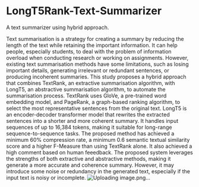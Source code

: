 # LongT5Rank-Text-Summarizer
A text summarizer using hybrid approach. 

Text summarisation is a strategy for creating a summary by reducing the length of the text while retaining the important information. It can help people, especially students, to deal with the problem of information overload when conducting research or working on assignments. However, existing text summarisation methods have some limitations, such as losing important details, generating irrelevant or redundant sentences, or producing incoherent summaries. This study proposes a hybrid approach that combines TextRank, an extractive summarisation algorithm, with LongT5, an abstractive summarisation algorithm, to automate the summarisation process. TextRank uses GloVe, a pre-trained word embedding model, and PageRank, a graph-based ranking algorithm, to select the most representative sentences from the original text. LongT5 is an encoder-decoder transformer model that rewrites the extracted sentences into a shorter and more coherent summary. It handles input sequences of up to 16,384 tokens, making it suitable for long-range sequence-to-sequence tasks.  The proposed method has achieved a minimum 60% compression rate, a minimum 0.6 semantic textual similarity score and a higher F-Measure than using TextRank alone. It also achieved a high comment based on human feeedback. The proposed system leverages the strengths of both extractive and abstractive methods, making it generate a more accurate and coherence summary. However, it may introduce some noise or redundancy in the generated text, especially if the input text is noisy or incomplete.
![Uploading image.png…]()
